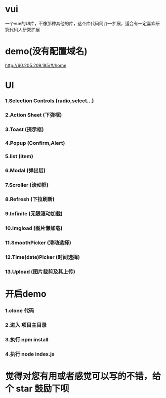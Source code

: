 # vui
一个vue的UI库，不像那种其他的库，这个库代码简介一扩展，适合有一定喜欢研究代码人研究扩展


# demo(没有配置域名)
http://60.205.209.185/#/home

# UI
### 1.Selection Controls (radio,select...)<br/>
### 2.Action Sheet (下弹框)<br/>
### 3.Toast (提示框)<br/>
### 4.Popup (Confirm,Alert)<br/>
### 5.list (item)<br/>
### 6.Modal (弹出层)<br/>
### 7.Scroller (滚动框)<br/>
### 8.Refresh (下拉刷新)<br/>
### 9.Infinite (无限滚动加载)<br/>
### 10.Imgload (图片懒加载)<br/>
### 11.SmoothPicker (滑动选择)<br/>
### 12.Time(date)Picker (时间选择)<br/>
### 13.Upload (图片裁剪及其上传)<br/>

# 开启demo

### 1.clone 代码<br/>
### 2.进入 项目主目录<br/>
### 3.执行 npm install<br/>
### 4.执行 node index.js<br/>

# 觉得对您有用或者感觉可以写的不错，给个 star 鼓励下呗
